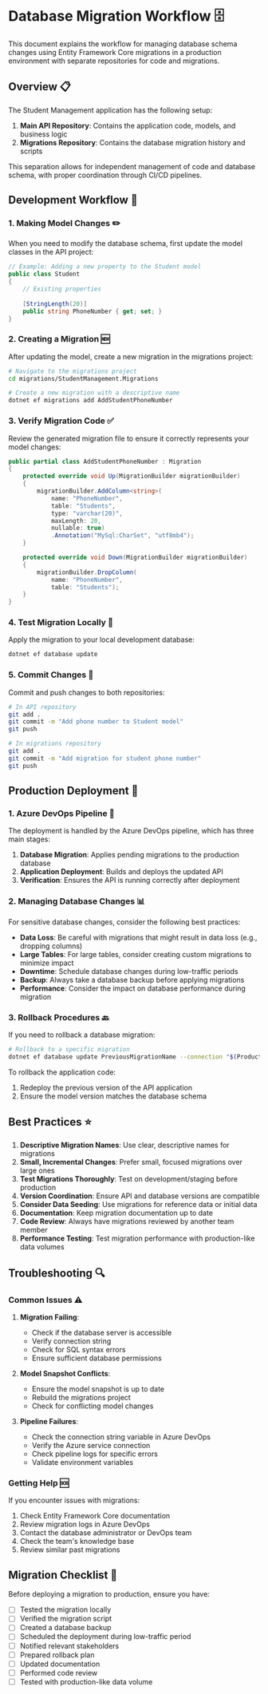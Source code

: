 # Database Migration Workflow 🗄️

This document explains the workflow for managing database schema changes using Entity Framework Core migrations in a production environment with separate repositories for code and migrations.

## Overview 📋

The Student Management application has the following setup:

1. **Main API Repository**: Contains the application code, models, and business logic
2. **Migrations Repository**: Contains the database migration history and scripts

This separation allows for independent management of code and database schema, with proper coordination through CI/CD pipelines.

## Development Workflow 🔄

### 1. Making Model Changes ✏️

When you need to modify the database schema, first update the model classes in the API project:

```csharp
// Example: Adding a new property to the Student model
public class Student
{
    // Existing properties
    
    [StringLength(20)]
    public string PhoneNumber { get; set; }
}
```

### 2. Creating a Migration 🆕

After updating the model, create a new migration in the migrations project:

```bash
# Navigate to the migrations project
cd migrations/StudentManagement.Migrations

# Create a new migration with a descriptive name
dotnet ef migrations add AddStudentPhoneNumber
```

### 3. Verify Migration Code ✅

Review the generated migration file to ensure it correctly represents your model changes:

```csharp
public partial class AddStudentPhoneNumber : Migration
{
    protected override void Up(MigrationBuilder migrationBuilder)
    {
        migrationBuilder.AddColumn<string>(
            name: "PhoneNumber",
            table: "Students",
            type: "varchar(20)",
            maxLength: 20,
            nullable: true)
            .Annotation("MySql:CharSet", "utf8mb4");
    }

    protected override void Down(MigrationBuilder migrationBuilder)
    {
        migrationBuilder.DropColumn(
            name: "PhoneNumber",
            table: "Students");
    }
}
```

### 4. Test Migration Locally 🧪

Apply the migration to your local development database:

```bash
dotnet ef database update
```

### 5. Commit Changes 💾

Commit and push changes to both repositories:

```bash
# In API repository
git add .
git commit -m "Add phone number to Student model"
git push

# In migrations repository
git add .
git commit -m "Add migration for student phone number"
git push
```

## Production Deployment 🚀

### 1. Azure DevOps Pipeline 🔧

The deployment is handled by the Azure DevOps pipeline, which has three main stages:

1. **Database Migration**: Applies pending migrations to the production database
2. **Application Deployment**: Builds and deploys the updated API
3. **Verification**: Ensures the API is running correctly after deployment

### 2. Managing Database Changes 📊

For sensitive database changes, consider the following best practices:

- **Data Loss**: Be careful with migrations that might result in data loss (e.g., dropping columns)
- **Large Tables**: For large tables, consider creating custom migrations to minimize impact
- **Downtime**: Schedule database changes during low-traffic periods
- **Backup**: Always take a database backup before applying migrations
- **Performance**: Consider the impact on database performance during migration

### 3. Rollback Procedures 🔙

If you need to rollback a database migration:

```bash
# Rollback to a specific migration
dotnet ef database update PreviousMigrationName --connection "$(ProductionDbConnection)"
```

To rollback the application code:

1. Redeploy the previous version of the API application
2. Ensure the model version matches the database schema

## Best Practices ⭐

1. **Descriptive Migration Names**: Use clear, descriptive names for migrations
2. **Small, Incremental Changes**: Prefer small, focused migrations over large ones
3. **Test Migrations Thoroughly**: Test on development/staging before production
4. **Version Coordination**: Ensure API and database versions are compatible
5. **Consider Data Seeding**: Use migrations for reference data or initial data
6. **Documentation**: Keep migration documentation up to date
7. **Code Review**: Always have migrations reviewed by another team member
8. **Performance Testing**: Test migration performance with production-like data volumes

## Troubleshooting 🔍

### Common Issues ⚠️

1. **Migration Failing**: 
   - Check if the database server is accessible
   - Verify connection string
   - Check for SQL syntax errors
   - Ensure sufficient database permissions

2. **Model Snapshot Conflicts**:
   - Ensure the model snapshot is up to date
   - Rebuild the migrations project
   - Check for conflicting model changes

3. **Pipeline Failures**:
   - Check the connection string variable in Azure DevOps
   - Verify the Azure service connection
   - Check pipeline logs for specific errors
   - Validate environment variables

### Getting Help 🆘

If you encounter issues with migrations:

1. Check Entity Framework Core documentation
2. Review migration logs in Azure DevOps
3. Contact the database administrator or DevOps team
4. Check the team's knowledge base
5. Review similar past migrations

## Migration Checklist 📝

Before deploying a migration to production, ensure you have:

- [ ] Tested the migration locally
- [ ] Verified the migration script
- [ ] Created a database backup
- [ ] Scheduled the deployment during low-traffic period
- [ ] Notified relevant stakeholders
- [ ] Prepared rollback plan
- [ ] Updated documentation
- [ ] Performed code review
- [ ] Tested with production-like data volume 